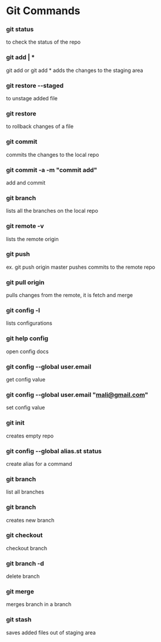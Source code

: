 # Git Commands

### git status
to check the status of the repo

### git add <file> | *
git add <file> or git add *
adds the changes to the staging area

### git restore --staged <file>
to unstage added file

### git restore <file>
to rollback changes of a file

### git commit
commits the changes to the local repo

### git commit -a -m "commit add"
add and commit

### git branch
lists all the branches on the local repo

### git remote -v
lists the remote origin

### git push <origin> <branch>
ex. git push origin master
pushes commits to the remote repo

### git pull origin
pulls changes from the remote, it is fetch and merge

### git config -l
lists configurations

### git help config
open config docs

### git config --global user.email
get config value

### git config --global user.email "mali@gmail.com"
set config value

### git init
creates empty repo

### git config --global alias.st status
create alias for a command

### git branch
list all branches

### git branch <branch name>
creates new branch

### git checkout <branch name>
checkout branch

### git branch -d <branch>
delete branch


### git merge <branch name>
merges branch in a branch

### git stash
saves added files out of staging area





